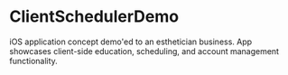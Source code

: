 # ClientSchedulerDemo
iOS application concept demo'ed to an esthetician business. App showcases client-side education, scheduling, and account management functionality.
